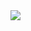 <img src="https://github-readme-stats.vercel.app/api?username=radkill&show_icons=true&hide_border=true">
